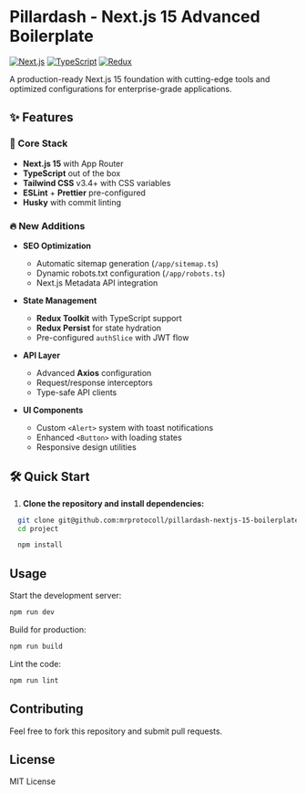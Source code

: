 # Pillardash - Next.js 15 Advanced Boilerplate

[![Next.js](https://img.shields.io/badge/Next.js-15.0.0+-000000?logo=next.js)](https://nextjs.org/)
[![TypeScript](https://img.shields.io/badge/TypeScript-5.0+-3178C6?logo=typescript)](https://www.typescriptlang.org/)
[![Redux](https://img.shields.io/badge/Redux-4.2.0+-764ABC?logo=redux)](https://redux-toolkit.js.org/)

A production-ready Next.js 15 foundation with cutting-edge tools and optimized configurations for enterprise-grade applications.

## ✨ Features

### 🚀 Core Stack

- **Next.js 15** with App Router
- **TypeScript** out of the box
- **Tailwind CSS** v3.4+ with CSS variables
- **ESLint** + **Prettier** pre-configured
- **Husky** with commit linting

### 🔥 New Additions

- **SEO Optimization**

    - Automatic sitemap generation (`/app/sitemap.ts`)
    - Dynamic robots.txt configuration (`/app/robots.ts`)
    - Next.js Metadata API integration

- **State Management**

    - **Redux Toolkit** with TypeScript support
    - **Redux Persist** for state hydration
    - Pre-configured `authSlice` with JWT flow

- **API Layer**

    - Advanced **Axios** configuration
    - Request/response interceptors
    - Type-safe API clients

- **UI Components**
    - Custom `<Alert>` system with toast notifications
    - Enhanced `<Button>` with loading states
    - Responsive design utilities

## 🛠️ Quick Start

1. **Clone the repository and install dependencies:**

```bash
  git clone git@github.com:mrprotocoll/pillardash-nextjs-15-boilerplate.git
  cd project

  npm install
```

## Usage

Start the development server:

```sh
npm run dev
```

Build for production:

```sh
npm run build
```

Lint the code:

```sh
npm run lint
```

## Contributing

Feel free to fork this repository and submit pull requests.

## License

MIT License
